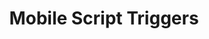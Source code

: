 ---
layout: default
title: Mobile Script Triggers
nav_order: 4
parent: Mobile Scripts
grand_parent: Scripting
---